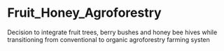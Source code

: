 # Fruit_Honey_Agroforestry
Decision to integrate fruit trees, berry bushes and honey bee hives while transitioning from conventional to organic agroforestry farming systen
